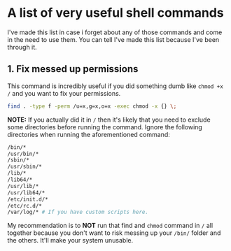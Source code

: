 # A list of very useful shell commands

I've made this list in case i forget about any of those commands and come in
the need to use them. You can tell I've made this list because I've been
through it.

## 1. Fix messed up permissions

This command is incredibly useful if you did something dumb like `chmod +x /`
and you want to fix your permissions.

```sh
find . -type f -perm /u=x,g=x,o=x -exec chmod -x {} \;
```

**NOTE:** If you actually did it in `/` then it's likely that you need to
exclude some directories before running the command. Ignore the following
directories when running the aforementioned command:

```sh
/bin/*
/usr/bin/*
/sbin/*
/usr/sbin/*
/lib/*
/lib64/*
/usr/lib/*
/usr/lib64/*
/etc/init.d/*
/etc/rc.d/*
/var/log/* # If you have custom scripts here.
```

My recommendation is to **NOT** run that find and `chmod` command in `/` all together
because you don't want to risk messing up your `/bin/` folder and the others.
It'll make your system unusable.
